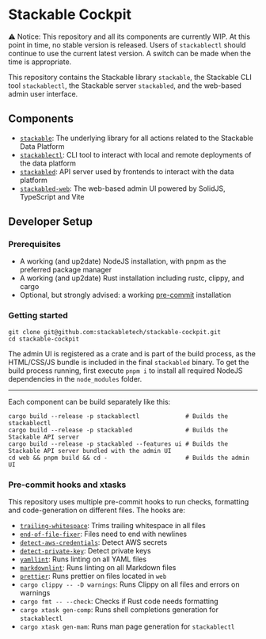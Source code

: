 # Stackable Cockpit

⚠️ Notice: This repository and all its components are currently WIP. At this point in time, no stable version is
released. Users of `stackablectl` should continue to use the current latest version. A switch can be made when the time
is appropriate.

This repository contains the Stackable library `stackable`, the Stackable CLI tool `stackablectl`, the Stackable server
`stackabled`, and the web-based admin user interface.

## Components

- [`stackable`][lib-readme]: The underlying library for all actions related to the Stackable Data Platform
- [`stackablectl`][ctl-readme]: CLI tool to interact with local and remote deployments of the data platform
- [`stackabled`][server-readme]: API server used by frontends to interact with the data platform
- [`stackabled-web`][web-readme]: The web-based admin UI powered by SolidJS, TypeScript and Vite

## Developer Setup

### Prerequisites

- A working (and up2date) NodeJS installation, with pnpm as the preferred package manager
- A working (and up2date) Rust installation including rustc, clippy, and cargo
- Optional, but strongly advised: a working [pre-commit][pre-commit] installation

### Getting started

```shell
git clone git@github.com:stackabletech/stackable-cockpit.git
cd stackable-cockpit
```

The admin UI is registered as a crate and is part of the build process, as the HTML/CSS/JS bundle is included in the
final `stackabled` binary. To get the build process running, first execute `pnpm i` to install all required NodeJS
dependencies in the `node_modules` folder.

---

Each component can be build separately like this:

```shell
cargo build --release -p stackablectl             # Builds the stackablectl
cargo build --release -p stackabled               # Builds the Stackable API server
cargo build --release -p stackabled --features ui # Builds the Stackable API server bundled with the admin UI
cd web && pnpm build && cd -                      # Builds the admin UI
```

### Pre-commit hooks and xtasks

This repository uses multiple pre-commit hooks to run checks, formatting and code-generation on different files. The
hooks are:

- [`trailing-whitespace`](https://github.com/pre-commit/pre-commit-hooks#trailing-whitespace): Trims trailing whitespace
  in all files
- [`end-of-file-fixer`](https://github.com/pre-commit/pre-commit-hooks#end-of-file-fixer): Files need to end with
  newlines
- [`detect-aws-credentials`](https://github.com/pre-commit/pre-commit-hooks#detect-aws-credentials): Detect AWS secrets
- [`detect-private-key`](https://github.com/pre-commit/pre-commit-hooks#detect-private-key): Detect private keys
- [`yamllint`](https://github.com/adrienverge/yamllint): Runs linting on all YAML files
- [`markdownlint`](https://github.com/igorshubovych/markdownlint-cli): Runs linting on all Markdown files
- [`prettier`](https://github.com/pre-commit/mirrors-prettier): Runs prettier on files located in `web`
- `cargo clippy -- -D warnings`: Runs Clippy on all files and errors on warnings
- `cargo fmt -- --check`: Checks if Rust code needs formatting
- `cargo xtask gen-comp`: Runs shell completions generation for `stackablectl`
- `cargo xtask gen-mam`: Runs man page generation for `stackablectl`

[server-readme]: ./bins/stackabled/README.md
[ctl-readme]: ./bins/stackablectl/README.md
[pre-commit]: https://pre-commit.com/
[web-readme]: ./web/README.md
[lib-readme]: ./src/README.md
[xtasks]: ./xtask/src/main.rs
